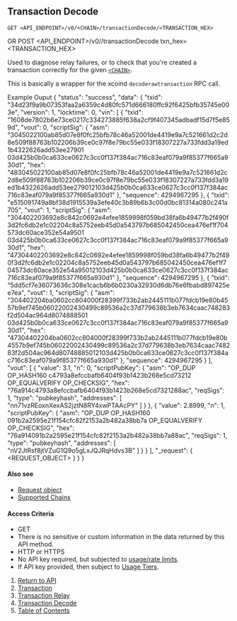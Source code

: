 ## Transaction Decode

    GET <API_ENDPOINT>/v0/<CHAIN>/transactionDecode/<TRANSACTION_HEX>
OR
    POST <API_ENDPOINT>/v0/<CHAIN>/transactionDecode
	txn_hex=<TRANSACTION_HEX>

Used to diagnose relay failures, or to check that you're created a transaction correctly for the given [`<CHAIN>`](../../notes/chains/).

This is basically a wrapper for the xcoind `decoderawtransaction` RPC call.

Example Ouput
    {
        "status": "success",
        "data": {
            "txid": "34d23f9a9b07353faa2a6359c4d80fc571d666180ffc92f6425bfb35745e003e",
            "version": 1,
            "locktime": 0,
            "vin": [
                {
                    "txid": "1608de7802b6e73ce0217c334273885f638a2cf9f407345adbadf15d7f5e859d",
                    "vout": 0,
                    "scriptSig": {
                        "asm": "3045022100ab85d07e8f0fc25bfb78c46a52001de4419e9a7c521661d2c2d8e509f88763b102206b39ce0c97f8e79bc55e033f18307227a733fdd3a19ed1b4322626add53ee27901 03d425b0b0ca633ce0627c3cc0f137f384ac716c83eaf079a9f85377f665a930d1",
                        "hex": "483045022100ab85d07e8f0fc25bfb78c46a52001de4419e9a7c521661d2c2d8e509f88763b102206b39ce0c97f8e79bc55e033f18307227a733fdd3a19ed1b4322626add53ee279012103d425b0b0ca633ce0627c3cc0f137f384ac716c83eaf079a9f85377f665a930d1"
                    },
                    "sequence": 4294967295
                },
                {
                    "txid": "e515091749a8bf38d1915539a3efe40c3b89b6b3c00d0bc81314a080c241a705",
                    "vout": 1,
                    "scriptSig": {
                        "asm": "304402203692e8c842c0692e4efee1859998f059bd38fa6b49477b2f490f3d2fc6db2e1c02204c8a5752eeb45d0a543797b685042450cea476ef1f704573dc60ace352e54a9501 03d425b0b0ca633ce0627c3cc0f137f384ac716c83eaf079a9f85377f665a930d1",
                        "hex": "47304402203692e8c842c0692e4efee1859998f059bd38fa6b49477b2f490f3d2fc6db2e1c02204c8a5752eeb45d0a543797b685042450cea476ef1f704573dc60ace352e54a95012103d425b0b0ca633ce0627c3cc0f137f384ac716c83eaf079a9f85377f665a930d1"
                    },
                    "sequence": 4294967295
                },
                {
                    "txid": "5dd5cf7e36073636c308e1cacb6b6b0230a32930d6db76e6fbabd897425ee7ea",
                    "vout": 1,
                    "scriptSig": {
                        "asm": "304402204ba0602cc804000f28399f733b2ab2445111b077fdcb19e80b4557b9ef745b06022002430499c89536a2c37d779638b3eb7634caac748283f2d504ac964d8074888501 03d425b0b0ca633ce0627c3cc0f137f384ac716c83eaf079a9f85377f665a930d1",
                        "hex": "47304402204ba0602cc804000f28399f733b2ab2445111b077fdcb19e80b4557b9ef745b06022002430499c89536a2c37d779638b3eb7634caac748283f2d504ac964d80748885012103d425b0b0ca633ce0627c3cc0f137f384ac716c83eaf079a9f85377f665a930d1"
                    },
                    "sequence": 4294967295
                }
            ],
            "vout": [
                {
                    "value": 3.1,
                    "n": 0,
                    "scriptPubKey": {
                        "asm": "OP_DUP OP_HASH160 c4793a8efccbafb6404f93b1423b268e5cd73212 OP_EQUALVERIFY OP_CHECKSIG",
                        "hex": "76a914c4793a8efccbafb6404f93b1423b268e5cd7321288ac",
                        "reqSigs": 1,
                        "type": "pubkeyhash",
                        "addresses": [
                            "nn71vzREoxnXexAS2jztN8RY4xwPTAAcPY"
                        ]
                    }
                },
                {
                    "value": 2.8999,
                    "n": 1,
                    "scriptPubKey": {
                        "asm": "OP_DUP OP_HASH160 091b2a2595e21f154cfc82f2153a2b482a38bb7a OP_EQUALVERIFY OP_CHECKSIG",
                        "hex": "76a914091b2a2595e21f154cfc82f2153a2b482a38bb7a88ac",
                        "reqSigs": 1,
                        "type": "pubkeyhash",
                        "addresses": [
                            "nV2JtRsf8jtVZuG1Q9o5gLxJQJRqHdvs3B"
                        ]
                    }
                }
            ],
            "_request": {
                <REQUEST_OBJECT>
            }
        }
    }

#### Also see
* [Request object](../../notes/requestobject/)
* [Supported Chains](../../notes/chains/)

#### Access Criteria
* GET
* There is no sensitive or custom information in the data returned by this API method.
* HTTP or HTTPS
* No API key required, but subjected to [usage/rate limits](../../notes/limitsAndTiers/).
* If API key provided, then subject to [Usage Tiers](../../notes/limitsAndTiers/).


1. [Return to API](../../../)
1. [Transaction](../transaction/)
1. [Transaction Relay](../transactionRelay/)
1. [Transaction Decode](../transactionDecode/)
1. [Table of Contents](../../../../../)